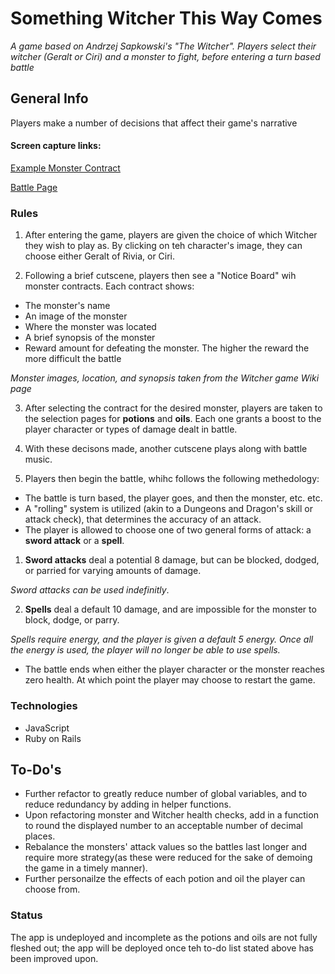 # Something Witcher This Way Comes
_A game based on Andrzej Sapkowski's "The Witcher". Players select their witcher (Geralt or Ciri) and a monster to fight, before entering a turn based battle_
## General Info
Players make a number of decisions that affect their game's narrative

#### Screen capture links: 
[Example Monster Contract](https://drive.google.com/open?id=16E3DPlhaU2j1tKRmPqdEsgVO8q6a6lWe)

[Battle Page](https://drive.google.com/open?id=162xOSW74zwV7Nxfs8dAvN63bE8L69gQa)


### Rules
1. After entering the game, players are given the choice of which Witcher they wish to play as. By clicking on teh character's image, they can choose either Geralt of Rivia, or Ciri.

2. Following a brief cutscene, players then see a "Notice Board" wih monster contracts.
Each contract shows:

- The monster's name
- An image of the monster 
- Where the monster was located
- A brief synopsis of the monster
- Reward amount for defeating the monster. The higher the reward the more difficult the battle

_Monster images, location, and synopsis taken from the Witcher game Wiki page_

3. After selecting the contract for the desired monster, players are taken to the selection pages for **potions** and **oils**. Each one grants a boost to the player character or types of damage dealt in battle.

4. With these decisons made, another cutscene plays along with battle music.

5. Players then begin the battle, whihc follows the following methedology:
- The battle is turn based, the player goes, and then the monster, etc. etc.
- A "rolling" system is utilized (akin to a Dungeons and Dragon's skill or attack check), that determines the accuracy of an attack.
- The player is allowed to choose one of two general forms of attack: a **sword attack** or a **spell**.

1. **Sword attacks** deal a potential 8 damage, but can be blocked, dodged, or parried for varying amounts of damage.

_Sword attacks can be used indefinitly_.

2. **Spells** deal a default 10 damage, and are impossible for the monster to block, dodge, or parry.

_Spells require energy, and the player is given a default 5 energy. Once all the energy is used, the player will no longer be able to use spells._

- The battle ends when either the player character or the monster reaches zero health. At which point the player may choose to restart the game.

### Technologies
- JavaScript
- Ruby on Rails

## To-Do's
- Further refactor to greatly reduce number of global variables, and to reduce redundancy by adding in helper functions.
- Upon refactoring monster and Witcher health checks, add in a function to round the displayed number to an acceptable number of decimal places.
- Rebalance the monsters' attack values so the battles last longer and require more strategy(as these were reduced for the sake of demoing the game in a timely manner).
- Further personailze the effects of each potion and oil the player can choose from.

### Status

The app is undeployed and incomplete as the potions and oils are not fully fleshed out; the app will be deployed once teh to-do list stated above has been improved upon. 

